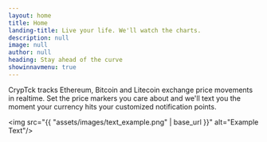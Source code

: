 ```yaml
---
layout: home
title: Home
landing-title: Live your life. We'll watch the charts.
description: null
image: null
author: null
heading: Stay ahead of the curve
showinnavmenu: true
---
```


CrypTck tracks Ethereum, Bitcoin and Litecoin exchange price movements in realtime. Set the price markers you care about and we'll text you the moment your currency hits your customized notification points.

<img src="{{ "assets/images/text_example.png" | base_url }}" alt="Example Text"/>
